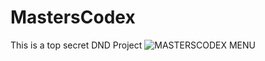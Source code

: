 # MastersCodex
This is a top secret DND Project
![MASTERSCODEX MENU](https://user-images.githubusercontent.com/113841716/199691268-02998909-fbb4-41cd-9569-ef30c748bd49.PNG)
